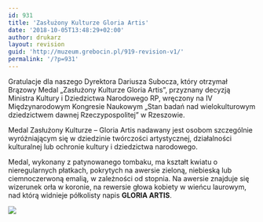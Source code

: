 ```yaml
---
id: 931
title: 'Zasłużony Kulturze Gloria Artis'
date: '2018-10-05T13:48:29+02:00'
author: drukarz
layout: revision
guid: 'http://muzeum.grebocin.pl/919-revision-v1/'
permalink: '/?p=931'
---
```


<div class="_5pbx userContent _3576" data-ad-preview="message" data-ft="{"tn":"K"}" id="js_7b2">Gratulacje dla naszego Dyrektora Dariusza Subocza, który otrzymał Brązowy Medal „Zasłużony Kulturze Gloria Artis”, przyznany decyzją Ministra Kultury i Dziedzictwa Narodowego RP, wręczony na IV Międzynarodowym Kongresie Naukowym „Stan badań nad wielokulturowym dziedzictwem dawnej Rzeczypospolitej” w Rzeszowie.

Medal Zasłużony Kulturze – Gloria Artis nadawany jest osobom szczególnie wyróżniającym się w dziedzinie twórczości artystycznej, działalności kulturalnej lub ochronie kultury i dziedzictwa narodowego.

Medal, wykonany z patynowanego tombaku, ma kształt kwiatu o nieregularnych płatkach, pokrytych na awersie zieloną, niebieską lub ciemnoczerwoną emalią, w zależności od stopnia. Na awersie znajduje się wizerunek orła w koronie, na rewersie głowa kobiety w wieńcu laurowym, nad którą widnieje półkolisty napis **GLORIA ARTIS**.

![](http://muzeum.grebocin.pl/wp-content/uploads/2018/10/43078626_1521537394613396_7164541036444778496_n-300x300.jpg)

</div>